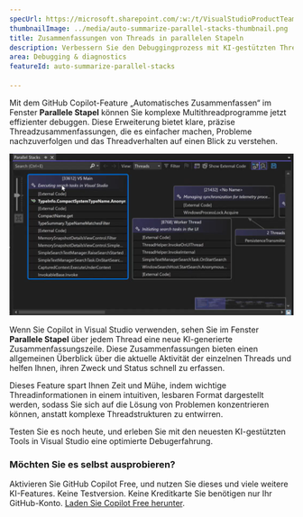 ```yaml
---
specUrl: https://microsoft.sharepoint.com/:w:/t/VisualStudioProductTeam/EXiODJoRe9lDiFGNabzu2S8BW4Uxu5DfYUy_CY6WpXnXAA?e=TGMFbY
thumbnailImage: ../media/auto-summarize-parallel-stacks-thumbnail.png
title: Zusammenfassungen von Threads in parallelen Stapeln
description: Verbessern Sie den Debuggingprozess mit KI-gestützten Threadzusammenfassungen in parallelen Stacks.
area: Debugging & diagnostics
featureId: auto-summarize-parallel-stacks

---
```



Mit dem GitHub Copilot-Feature „Automatisches Zusammenfassen“ im Fenster **Parallele Stapel** können Sie komplexe Multithreadprogramme jetzt effizienter debuggen. Diese Erweiterung bietet klare, präzise Threadzusammenfassungen, die es einfacher machen, Probleme nachzuverfolgen und das Threadverhalten auf einen Blick zu verstehen.

![Automatisches Zusammenfassen in parallelen Stapeln](../media/auto-summarize-parallel-stacks.png)

Wenn Sie Copilot in Visual Studio verwenden, sehen Sie im Fenster **Parallele Stapel** über jedem Thread eine neue KI-generierte Zusammenfassungszeile. Diese Zusammenfassungen bieten einen allgemeinen Überblick über die aktuelle Aktivität der einzelnen Threads und helfen Ihnen, ihren Zweck und Status schnell zu erfassen.  

Dieses Feature spart Ihnen Zeit und Mühe, indem wichtige Threadinformationen in einem intuitiven, lesbaren Format dargestellt werden, sodass Sie sich auf die Lösung von Problemen konzentrieren können, anstatt komplexe Threadstrukturen zu entwirren.  

Testen Sie es noch heute, und erleben Sie mit den neuesten KI-gestützten Tools in Visual Studio eine optimierte Debugerfahrung.

### Möchten Sie es selbst ausprobieren?
Aktivieren Sie GitHub Copilot Free, und nutzen Sie dieses und viele weitere KI-Features.
 Keine Testversion. Keine Kreditkarte Sie benötigen nur Ihr GitHub-Konto. [Laden Sie Copilot Free herunter](vscmd://View.GitHub.Copilot.Chat).
